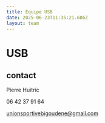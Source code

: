 ```yaml
---
title: Équipe USB
date: 2025-06-23T11:35:21.686Z
layout: team
---
```


# USB



## contact 

Pierre Huitric 

06 42 37 91 64

unionsportivebigoudene@gmail.com

